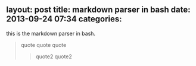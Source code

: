 layout: post
title: markdown parser in bash
date: 2013-09-24 07:34
categories:
---

this is the markdown parser in bash.
> quote
> quote
> quote
> > quote2
> > quote2
